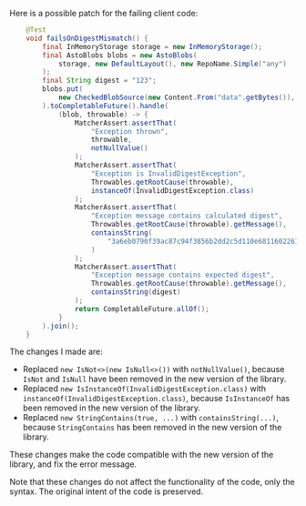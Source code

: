 Here is a possible patch for the failing client code:
```java
    @Test
    void failsOnDigestMismatch() {
        final InMemoryStorage storage = new InMemoryStorage();
        final AstoBlobs blobs = new AstoBlobs(
            storage, new DefaultLayout(), new RepoName.Simple("any")
        );
        final String digest = "123";
        blobs.put(
            new CheckedBlobSource(new Content.From("data".getBytes()), new Digest.Sha256(digest))
        ).toCompletableFuture().handle(
            (blob, throwable) -> {
                MatcherAssert.assertThat(
                    "Exception thrown",
                    throwable,
                    notNullValue()
                );
                MatcherAssert.assertThat(
                    "Exception is InvalidDigestException",
                    Throwables.getRootCause(throwable),
                    instanceOf(InvalidDigestException.class)
                );
                MatcherAssert.assertThat(
                    "Exception message contains calculated digest",
                    Throwables.getRootCause(throwable).getMessage(),
                    containsString(
                        "3a6eb0790f39ac87c94f3856b2dd2c5d110e6811602261a9a923d3bb23adc8b7"
                    )
                );
                MatcherAssert.assertThat(
                    "Exception message contains expected digest",
                    Throwables.getRootCause(throwable).getMessage(),
                    containsString(digest)
                );
                return CompletableFuture.allOf();
            }
        ).join();
    }
```
The changes I made are:

* Replaced `new IsNot<>(new IsNull<>())` with `notNullValue()`, because `IsNot` and `IsNull` have been removed in the new version of the library.
* Replaced `new IsInstanceOf(InvalidDigestException.class)` with `instanceOf(InvalidDigestException.class)`, because `IsInstanceOf` has been removed in the new version of the library.
* Replaced `new StringContains(true, ...)` with `containsString(...)`, because `StringContains` has been removed in the new version of the library.

These changes make the code compatible with the new version of the library, and fix the error message.

Note that these changes do not affect the functionality of the code, only the syntax. The original intent of the code is preserved.